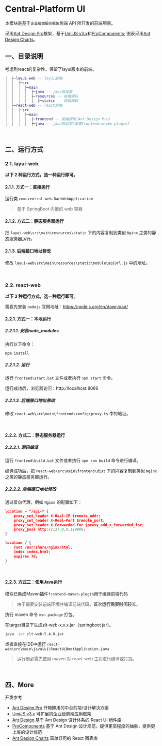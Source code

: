 # Central-Platform UI

 本模块是基于`企业级微服务框架`后端 API 所开发的前端项目。

采用[Ant Design Pro](https://pro.ant.design/)框架，基于[UmiJS v3.x](https://v3.umijs.org/)和[ProComponents](https://procomponents.ant.design/);
图表采用[Ant Design Charts](https://charts.ant.design/)。

## 一、目录说明
考虑到react的复杂性，保留了layui版本的前端。
```lua
│  ├─layui-web -- layui前端
│  │  ├─src
│  │  │  ├─main
│  │  │  │  ├─java -- java启动类
│  │  │  │  ├─resources -- 前端源码
│  │  │  │  │  ├─static -- 前端源码
│  ├─react-web -- react前端
│  │  ├─src
│  │  │  ├─main
│  │  │  │  ├─frontend -- 前端源码(Ant Design Pro)
│  │  │  │  ├─java -- java启动类(集成frontend-maven-plugin)
```

&nbsp;
## 二、运行方式
### 2.1. layui-web
**以下 2 种运行方式，选一种运行即可。**

#### 2.1.1. 方式一：直接运行
运行类 `com.central.web.BackWebApplication`
> 基于 SpringBoot 内嵌的 web 容器

#### 2.1.2. 方式二：静态服务器运行
把 `layui-web\src\main\resources\static` 下的内容复制到类似 `Nginx` 之类的静态服务器运行。

#### 2.1.3. 后端接口地址修改
修改 `layui-web\src\main\resources\static\module\apiUrl.js` 中的地址。

&nbsp;
### 2.2. react-web
**以下 3 种运行方式，选一种运行即可。**

需要先安装 `nodejs` 官网地址：https://nodejs.org/en/download/

#### 2.2.1. 方式一：本地运行
##### 2.2.1.1. 安装node_modules
执行以下命令：
```bash
npm install
```
##### 2.2.1.2. 运行
运行 `frontend\start.bat` 文件或者执行 `npm start` 命令。

运行成功后，浏览器访问：http://localhost:8066

##### 2.2.1.3. 后端接口地址修改
修改 `react-web\src\main\frontend\config\proxy.ts` 中的地址。

&nbsp;
#### 2.2.2. 方式二：静态服务器运行
##### 2.2.2.1. 源码编译
运行 `frontend\build.bat` 文件或者执行 `npm run build` 命令进行编译。

编译成功后，把 `react-web\src\main\frontend\dist` 下的内容复制到类似 `Nginx` 之类的静态服务器运行。

##### 2.2.2.2. 后端接口地址修改
通过反向代理，例如 `Nginx` 的配置如下：
```json
location ~ ^/api-* {
    proxy_set_header X-Real-IP $remote_addr;
    proxy_set_header X-Real-Port $remote_port;
    proxy_set_header X-Forwarded-For $proxy_add_x_forwarded_for;
    proxy_pass http://127.0.0.1:9900;
}

location / {
    root /usr/share/nginx/html;
    index index.html;
    expires 7d;
}
```

&nbsp;
#### 2.2.3. 方式三：使用Java运行
模块已集成Maven插件`frontend-maven-plugin`用于编译前端代码
>由于需要安装前端环境并编译前端代码，**首次运行需要时间较长**。

执行 maven 命令 `mvn package` 打包。

在target目录下生成zlt-web-x.x.x.jar（springboot jar）。
```bash
java -jar zlt-web-5.4.0.jar
```

或者直接在IDE中运行 `react-web\src\main\java\ui\ReactUiBootApplication.java` 
> 运行前必需先使用 maven 对 react-web 工程进行编译或打包。

&nbsp;
## 四、More
开发参考
* [Ant Design Pro](https://pro.ant.design/) 开箱即用的中台前端/设计解决方案
* [UmiJS v3.x](https://v3.umijs.org/) 可扩展的企业级前端应用框架
* [Ant Design](https://ant.design/index-cn) 基于 Ant Design 设计体系的 React UI 组件库
* [ProComponents](https://procomponents.ant.design/) 基于 Ant Design 设计规范，提供更高程度的抽象，提供更上层的设计规范
* [Ant Design Charts](https://charts.ant.design/) 简单好用的 React 图表库
